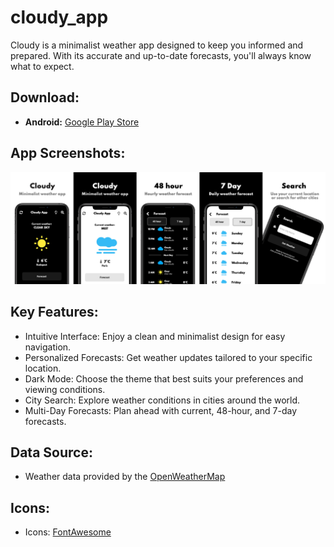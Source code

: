 # cloudy_app

Cloudy is a minimalist weather app designed to keep you informed and prepared. With its accurate and up-to-date forecasts, you'll always know what to expect.

## Download:
* **Android:** [Google Play Store](https://play.google.com/store/apps/details?id=com.flutter.hertelendymm.cloudy&hl=en_SG)

## App Screenshots:
<img src="screenshots/cloudy_1.png" alt="Cloudy App Screenshot 1"/>

## Key Features:
- Intuitive Interface: Enjoy a clean and minimalist design for easy navigation.
- Personalized Forecasts: Get weather updates tailored to your specific location.
- Dark Mode: Choose the theme that best suits your preferences and viewing conditions.
- City Search: Explore weather conditions in cities around the world.
- Multi-Day Forecasts: Plan ahead with current, 48-hour, and 7-day forecasts.

## Data Source:
- Weather data provided by the [OpenWeatherMap](https://openweathermap.org/api)

## Icons:
- Icons: [FontAwesome](https://fontawesome.com/icons)